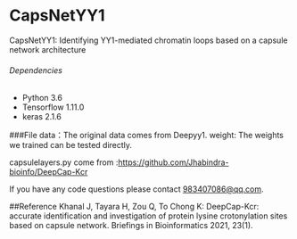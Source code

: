 # CapsNetYY1
CapsNetYY1: Identifying YY1-mediated chromatin loops based on a capsule network architecture
###### Dependencies
- Python 3.6
- Tensorflow 1.11.0
- keras 2.1.6

###File 
data：The original data comes from Deepyy1.
weight: The weights we trained can be tested directly.


capsulelayers.py come from :https://github.com/Jhabindra-bioinfo/DeepCap-Kcr

If you have any code questions please contact 983407086@qq.com.

##Reference
Khanal J, Tayara H, Zou Q, To Chong K: DeepCap-Kcr: accurate identification and investigation of protein lysine crotonylation sites based on capsule network. Briefings in Bioinformatics 2021, 23(1).
